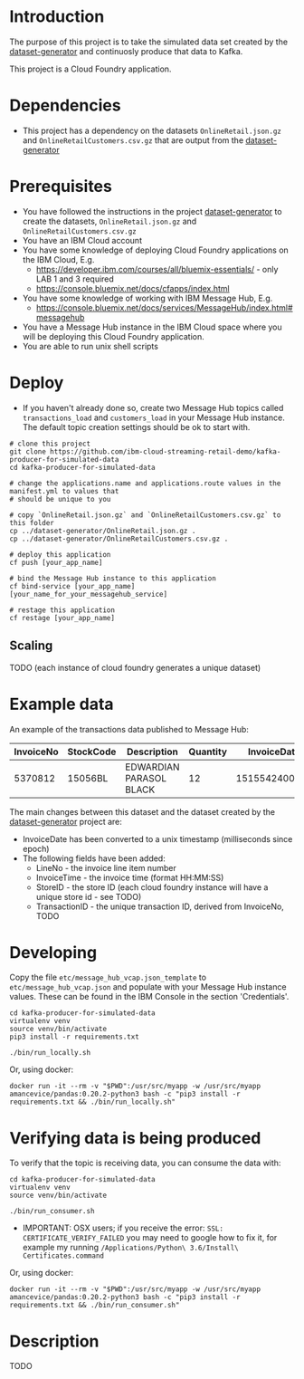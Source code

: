 # Introduction

The purpose of this project is to take the simulated data set created by the [dataset-generator](https://github.com/ibm-cloud-streaming-retail-demo/dataset-generator) and continuosly produce that data to Kafka.

This project is a Cloud Foundry application.

# Dependencies

- This project has a dependency on the datasets `OnlineRetail.json.gz` and `OnlineRetailCustomers.csv.gz` that are output from the [dataset-generator](https://github.com/ibm-cloud-streaming-retail-demo/dataset-generator)

# Prerequisites

- You have followed the instructions in the project [dataset-generator](https://github.com/ibm-cloud-streaming-retail-demo/dataset-generator) to create the datasets, `OnlineRetail.json.gz` and `OnlineRetailCustomers.csv.gz`
- You have an IBM Cloud account
- You have some knowledge of deploying Cloud Foundry applications on the IBM Cloud, E.g.
  - https://developer.ibm.com/courses/all/bluemix-essentials/ - only LAB 1 and 3 required
  - https://console.bluemix.net/docs/cfapps/index.html
- You have some knowledge of working with IBM Message Hub, E.g.
  - https://console.bluemix.net/docs/services/MessageHub/index.html#messagehub
- You have a Message Hub instance in the IBM Cloud space where you will be deploying this Cloud Foundry application.
- You are able to run unix shell scripts

# Deploy

- If you haven't already done so, create two Message Hub topics called `transactions_load` and `customers_load` in your Message Hub instance. The default topic creation settings should be ok to start with.

```
# clone this project
git clone https://github.com/ibm-cloud-streaming-retail-demo/kafka-producer-for-simulated-data
cd kafka-producer-for-simulated-data

# change the applications.name and applications.route values in the manifest.yml to values that
# should be unique to you

# copy `OnlineRetail.json.gz` and `OnlineRetailCustomers.csv.gz` to this folder
cp ../dataset-generator/OnlineRetail.json.gz .
cp ../dataset-generator/OnlineRetailCustomers.csv.gz .

# deploy this application
cf push [your_app_name]

# bind the Message Hub instance to this application
cf bind-service [your_app_name] [your_name_for_your_messagehub_service]

# restage this application
cf restage [your_app_name]
```

## Scaling

TODO (each instance of cloud foundry generates a unique dataset)

# Example data

An example of the transactions data published to Message Hub:

InvoiceNo | StockCode | Description             | Quantity | InvoiceDate    | UnitPrice | CustomerID | Country | LineNo | InvoiceTime | StoreID | TransactionID
-- | -- | -- | -- | -- | -- | -- | -- | -- | -- | -- | --
5370812   | 15056BL   | EDWARDIAN PARASOL BLACK | 12       | 1515542400000 | 5.95      | 15332      | Lithuania  | 3 | 00:00:00 | 0 | 537081230180110

The main changes between this dataset and the dataset created by the  [dataset-generator](https://github.com/ibm-cloud-streaming-retail-demo/dataset-generator) project are:

- InvoiceDate has been converted to a unix timestamp (milliseconds since epoch)
- The following fields have been added:
  - LineNo - the invoice line item number
  - InvoiceTime - the invoice time (format HH:MM:SS)
  - StoreID - the store ID (each cloud foundry instance will have a unique store id - see TODO)
  - TransactionID - the unique transaction ID, derived from InvoiceNo, TODO

# Developing

Copy the file `etc/message_hub_vcap.json_template` to `etc/message_hub_vcap.json` and populate with your Message Hub instance values.  These can be found in the IBM Console in the section 'Credentials'.

```
cd kafka-producer-for-simulated-data
virtualenv venv
source venv/bin/activate
pip3 install -r requirements.txt

./bin/run_locally.sh
```

Or, using docker:

```
docker run -it --rm -v "$PWD":/usr/src/myapp -w /usr/src/myapp amancevice/pandas:0.20.2-python3 bash -c "pip3 install -r requirements.txt && ./bin/run_locally.sh"
```

# Verifying data is being produced

To verify that the topic is receiving data, you can consume the data with:

```
cd kafka-producer-for-simulated-data
virtualenv venv
source venv/bin/activate

./bin/run_consumer.sh
```

- IMPORTANT: OSX users; if you receive the error: `SSL: CERTIFICATE_VERIFY_FAILED` you may need to google how to fix it, for example my running `/Applications/Python\ 3.6/Install\ Certificates.command`

Or, using docker:

```
docker run -it --rm -v "$PWD":/usr/src/myapp -w /usr/src/myapp amancevice/pandas:0.20.2-python3 bash -c "pip3 install -r requirements.txt && ./bin/run_consumer.sh"
```

# Description

TODO
